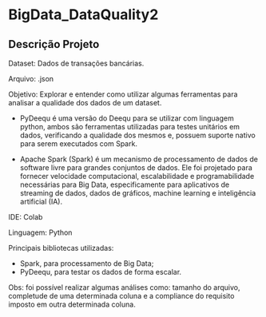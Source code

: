 # BigData_DataQuality2

## Descrição Projeto

Dataset: Dados de transações bancárias.

Arquivo: .json

Objetivo: Explorar e entender como utilizar algumas ferramentas para analisar a qualidade dos dados de um dataset.

- PyDeequ é uma versão do Deequ para se utilizar com linguagem python, ambos são ferramentas utilizadas para testes unitários
em dados, verificando a qualidade dos mesmos e, possuem suporte nativo para serem executados com Spark.

- Apache Spark (Spark) é um mecanismo de processamento de dados de software livre para grandes conjuntos de dados. 
Ele foi projetado para fornecer velocidade computacional, escalabilidade e programabilidade necessárias para Big Data, 
especificamente para aplicativos de streaming de dados, dados de gráficos, machine learning e inteligência artificial (IA).

IDE: Colab

Linguagem: Python

Principais bibliotecas utilizadas:
- Spark, para processamento de Big Data;
- PyDeequ, para testar os dados de forma escalar.

Obs: foi possível realizar algumas análises como: tamanho do arquivo, completude de uma determinada coluna e a compliance do requisito imposto em outra determinada coluna.

